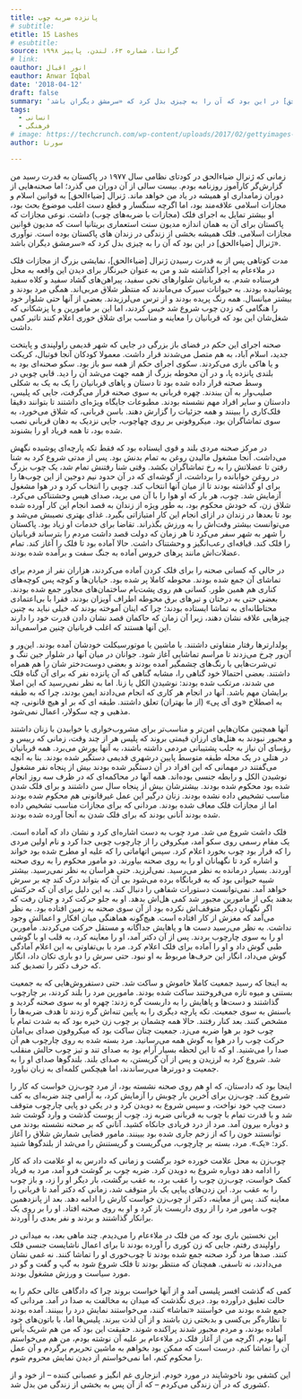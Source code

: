 ```yaml
---
title: پانزده ضربه چوب
# subtitle:
etitle: 15 Lashes
# esubtitle:
source: گرانتا، شماره ۶۳، لندن، پاییز ۱۹۹۸
# link:
oauthor: انور اقبال
eauthor: Anwar Iqbal
date: '2018-04-12'
draft: false
summary: 'فلک همیشه بخشی از زندگی در زندان‌های پاکستان بوده است. نوآوری ژنرال [ضیاءالحق] در این بود که آن را به چیزی بدل کرد که «سرمشق دیگران باشد».'
tags:
  - انسانی
  - فرهنگی
# image: https://techcrunch.com/wp-content/uploads/2017/02/gettyimages-577322170.jpg
author: سورنا

---
```


زمانی که ژنرال ضیاءالحق در کودتای نظامی سال ۱۹۷۷ در پاکستان به قدرت رسید من گزارش‌گر کارآموز روزنامه بودم. بیست سالی از آن دوران می گذرد؛ اما صحنه‌هایی از دوران زمامداری او همیشه در یاد من خواهد ماند. ژنرال [ضیاءالحق] به قوانین اسلام و مجازات اسلامی علاقه‌مند بود، اما اگرچه سنگسار و قطع دست اغلب موضوع بحث بود، او بیشتر تمایل به اجرای فلک (مجازات با ضربه‌های چوب) داشت. نوعی مجازات که پاکستان برای آن به همان اندازه مدیون سنت استعماری بریتانیا است که مدیون قوانین مجازات اسلامی. فلک همیشه بخشی از زندگی در زندان های پاکستان بوده است. نوآوری ژنرال [ضیاءالحق] در این بود که آن را به چیزی بدل کرد که «سرمشق دیگران باشد».

مدت کوتاهی پس از به قدرت رسیدن ژنرال [ضیاءالحق]، نمایشی بزرگ از مجازات فلک در ملاءعام به اجرا گذاشته شد و من به عنوان خبرنگار برای دیدن این واقعه به محل فرستاده شدم. به قربانیان شلوارهای نخی سفید، پیراهن‌های گشاد سفید و کلاه سفید پوشانیده بودند. به حیوانات سیرک می‌ماندند که منتظر شلاق مربی‌اند. همگی مرد بودند و بیشتر میانسال. همه رنگ پریده بودند و از ترس می‌لرزیدند. بعضی از آنها حتی شلوار خود را هنگامی که زدن چوب شروع شد خیس کردند، اما این بر مامورین و یا پزشکانی که شغل‌شان این بود که قربانیان را معاینه و مناسب برای شلاق خوری اعلام کنند تاثیر کمی داشت.

صحنه اجرای این حکم در فضای باز بزرگی در جایی که شهر قدیمی راولپندی و پایتخت جدید، اسلام آباد، به هم متصل می‌شدند قرار داشت. معمولا کودکان آنجا فوتبال، کریکت و یا هاکی بازی می‌کردند. سکوی اجرای حکم از همه سو باز بود. سکو صحنه‌ای بود به بلندی پانزده پا، و در آن محوطه بزرگ از همه جهت می‌شد آن را دید. قابی چوبی در وسط صحنه قرار داده شده بود تا دستان و پاهای قربانیان را یک به یک به شکلی صلیب‌وار به آن ببندند. چهره قربانی به سوی صحنه قرار می‌گرفت، جایی که پلیس، دادستان و سایر افراد مهم نشسته بودند. مطبوعات جایگاه ویژه‌ای داشتند تا بتوانند دقیقا فلک‌کاری را ببینند و همه جزئیات را گزارش دهند. باسن قربانی، که شلاق می‌خورد، به سوی تماشاگران بود. میکروفونی بر روی چهاچوب، جایی نزدیک به دهان قربانی نصب شده بود، تا همه فریاد او را بشنوند.

در مركز صحنه مردی بلند و قوی ايستاده بود كه فقط تکه پارچه‌ای پوشیده نگهش می‌داشت. آنجا مشغول مالیدن روغن به تمام بدنش بود. پس از مدتی شروع کرد به شنا رفتن تا عضلاتش را به رخ تماشاگران بکشد. وقتی شنا رفتنش تمام شد، یک چوب بزرگ در روغن خوابانده را برداشت، از گوشه‌ای که در آن حدود نیم دوجین از این چوب‌ها را برای او گذاشته بودند تا از میان آنها انتخاب کند. چوبی را انتخاب کرد و در هوا مشغول آزمایش شد. چوب، هر بار که او هوا را با آن می برید، صدای هیس وحشتناکی می‌کرد. شلاق زن، که خودش محکوم بود، به طور ویژه از زندان به قصد انجام این کار آورده شده بود تا بعدها در زندان در ازای انجام این کار امتیازاتی بگیرد. غذای بهتری نصیبش می‌شد و می‌توانست بیشتر وقت‌اش را به ورزش بگذراند. تقاضا برای خدمات او زیاد بود. پاکستان را شهر به شهر سفر می‌کرد تا هر زمان که دولت قصد داشت مردم را بترساند قربانیان را فلک کند. قیافه‌ای رعب‌انگیز و وحشتناک داشت. حالا آماده بود تا فلک را آغاز کند. تمام عضلات‌اش مانند پرهای خروس آماده به جنگ سفت و برآمده شده بودند.

در حالی که کسانی صحنه را برای فلک کردن آماده می‌کردند، هزاران نفر از مردم برای تماشای آن جمع شده بودند. محوطه کاملا پر شده بود. خیابان‌ها و کوچه پس کوچه‌های کناری هم همین طور. کسانی هم روی پشت‌بام ساختمان‌های مجاور جمع شده بودند. بعضی حتی به درختان و تیرهای برق محوطه اطراف آویزان بودند. فقرا با بی‌اعتمادی محتاطانه‌ای به تماشا ایستاده بودند؛ چرا که اینان آموخته بودند که خیلی نباید به چنین چیزهایی علاقه نشان دهند، زیرا آن زمان که حاکمان قصد نشان دادن قدرت خود را دارند این آنها هستند که اغلب قربانیان چنین مراسمی‌اند.

پولدارترها رفتار متفاوتی داشتند. با ماشین یا موتورسیکلت خودشان آمده بودند. این‌ور و آن‌ور چرخ می‌زدند تا مراسم تماشایی آغاز شود. جوانان در میان آنها در شلوار جین تنگ و تی‌شرت‌هایی با رنگ‌های چشمگیر آمده بودند و بعضی دوست‌دختر شان را هم همراه داشتند. بعضی احتمالا خود گناهی را، مشابه گناهی که آن پانزده نفر که برای آن گناه فلک می شدند، مرتکب شده بودند: نوشیدن الکل یا زنا. اما به نظر نمی‌رسید که این اصلا برایشان مهم باشد. آنها در انجام هر کاری که انجام می‌دادند ایمن بودند، چرا که به طبقه به اصطلاح «وی آی پی» (از ما بهتران) تعلق داشتند. طبقه ای که بر او هیچ قانونی، چه مذهبی و چه سکولار، اعمال نمی‌شود.

آنها همچنین مکان‌هایی امن‌تر و مناسب‌تر برای مشروب‌خواری یا خوابیدن با زنان داشتند و مجبور نبودند به هتل‌های ارزان قیمتی بروند که پلیس هر از چند وقت، زمانی که رییس و رؤسای آن نیاز به جلب پشتيبانی مردمی داشته باشند، به آنها یورش می‌برد. همه قربانیان در هتلی در یک محله طبقه متوسط پایین در ​​شهری قدیمی دستگیر شده بودند. بنا به آنچه می‌گفتند در مهمانی که این افراد در آن دستگیر شده بودند بیش از پنجاه نفر مشغول نوشیدن الکل و رابطه جنسی بوده‌اند. همه آنها در محاکمه‌ای که در ظرف سه روز انجام شده بود محکوم شده بودند. بیشترشان بیش از پنجاه سال سن داشتند و برای فلک شدن مناسب تشخیص داده نشده بودند. زنان درگیر این عمل غیرقانونی هم محکوم شده بودند اما از مجازات فلک معاف شده بودند. مردانی که برای مجازات مناسب تشخیص داده شده بودند آنانی بودند که برای فلک شدن به آنجا آورده شده بودند.

فلک داشت شروع می شد. مرد چوب به دست اشاره‌ای کرد و نشان داد که آماده است. یک مقام رسمی روی سکو آمد، میکروفن را از چارچوب چوبی جدا کرد و نام اولین مردی را که قرار بود چوب بخورد اعلام کرد. سپس اتهاماتی را که علیه او مطرح شده بود خواند و اشاره کرد تا نگهبانان او را به روی صحنه بیاورند. دو مامور محکوم را به روی صحنه آوردند. بسیار درمانده به نظر می‌رسید. نمی‌لرزید. حتی هراسان به نظر نمی‌رسید. بیشتر شبیه حیوانی بود که به قربانگاه برده می‌شود بی آن که بتواند درک کند چه بر سرش خواهد آمد. نمی‌توانست دستورات شفاهی را دنبال کند. به این دلیل برای آن که حرکتش بدهند یکی از مامورین مجبور شد کمی هل‌اش بدهد. او به جلو حرکت کرد و چنان رفت که اگر نگهبان دیگر متوقف‌اش نکرده بود از آن سوی صحنه به زمین افتاده بود. به نظر می‌آمد که مغزش از کار افتاده است. هیچ‌گونه هماهنگی میان افکار و اعمالش وجود نداشت. به نظر می‌رسید دست ها و پاهایش جداگانه و مستقل حرکت می‌کردند. مأمورین او را به سوی چارچوب بردند. پس از آن دکتر آمد، او را معاینه کرد، به قلب او با گوشی طبی گوش داد و او را آماده برای فلک اعلام کرد. مرد با بی‌تفاوتی به این اعلام آمادگی گوش می‌داد، انگار این حرف‌ها مربوط به او نبود. حتی سرش را دو باری تکان داد، انگار که حرف دکتر را تصدیق کند.

به اینجا که رسید جمعیت کاملا خاموش و ساکت شد. حتی دستفروش‌هایی که به جمعیت بستنی و میوه تازه  می‌فروختند ساکت شده بودند. مامورین مرد را بلند کردند، بر چارچوب گذاشتند و دست‌ها و پاهایش را به داربست گره زدند: چهره او به سوی صحنه گردید و باسنش به سوی جمعیت. تکه پارچه دیگری را به پایین تنه‌اش گره زدند تا هدف ضربه‌ها را مشخص کنند. بعد کنار رفتند. حالا همه چشمان بر چوب زن خیره بود که به شدت تمام با چوب خود بر هوا ضربه می‌زد. جمعیت چنان ساکت بود که میکروفون صدای بی‌امان حرکت چوب را در هوا به گوش همه می‌رسانید. مرد بسته شده به روی چارچوب هم آن صدا را می‌شنید. او که تا این لحظه بسیار آرام بود به صدای تند و تیز چوب حالش منقلب شد. شروع کرد به لرزیدن و پس از آن گریستن، به صدای بلند. بلندگوها صدای او را به جمعیت و دورترها می‌رساندند، اما هیچکس کلمه‌ای به زبان نیاورد.

اینجا بود که دادستان، که او هم روی صحنه نشسته بود، از مرد چوب‌زن خواست که کار را شروع کند. چوب‌زن برای آخرین بار چوبش را آزمایش کرد، به آرامی چند ضربه‌ای به کف دست چپ خود نواخت، و سپس شروع به دویدن کرد و در یکی دو پایی چارچوب متوقف شد و با قدرت تمام با چوب به قربانی ضربه زد. چوب از پوست گذشت و وارد گوشت شد و دوباره بیرون آمد. مرد از درد فریادی جانکاه کشید. آنانی که بر صحنه نشسته بودند می توانستند خون را که از زخم جاری شده بود ببینند. مامور قضایی شمارش شلاق را آغاز کرد: «یک». مرد، بسته بر چارچوب، می‌گریست و گریستنش را می‌شد از بلندگوها شنید.

چوب‌زن به محل علامت خورده خود برگشت و زمانی که دادرس به او علامت داد که کار را ادامه دهد دوباره شروع به دویدن کرد. ضربه چوب بر گوشت فرو آمد، مرد به فریاد کمک خواست، چوب‌زن چوب را عقب برد، به عقب برگشت، بار دیگر او را زد، و باز چوب را به عقب برد. این زدن‌های پیاپی یک بار متوقف شد، زمانی که دکتر آمد تا قربانی را معاینه کند. پس از معاینه، دکتر از چوب‌زن خواست کارش را ادامه دهد. بعد از پانزدهمین چوب مامور مرد را از روی داربست باز کرد و او به روی صحنه افتاد. او را بر روی یک برانکار گذاشتند و بردند و نفر بعدی را آوردند.

این نخستین باری بود که من فلک در ملاءعام را می‌دیدم. چند ماهی بعد، به میدانی در راولپندی رفتم، جایی که زن کوری را آورده بودند تا برای اعمال ناشایست جنسی فلک کنند. صدها مرد گرد صحنه جمع شده بودند تا چوب‌خوری او را تماشا کنند. نه غمی نشان می‌دادند، نه تاسفی. همچنان که منتظر بودند تا فلک شروع شود به گپ و گفت و گو در مورد سیاست و ورزش مشغول بودند.

کمی که گذشت افسر پلیسی آمد و از آنها خواست بروند چرا که دادگاهی عالی حکم را به حالت تعلیق درآورده بود. دیری نگذشت که میدان به مخالفت به صدا در آمد. مردانی که جمع شده بودند می خواستند «تماشا» کنند، می‌خواستند نمایش درد را ببینند. آمده بودند تا نظاره‌گر بی‌کسی و بدبختی زن باشند و از آن لذت ببرند. پلیس‌ها اما، با باتون‌های خود آماده بودند، و مردم مجبور شدند پراکنده شوند. حقیقت این بود که من هم شریک یأس آنها بودم. اگرچه من از آغاز فلک در ملاءعام بر علیه آن نوشته بودم، من هم می‌خواستم آن را تماشا کنم. درست است که ممکن بود بخواهم به ماشین تحریرم برگردم و آن عمل را محکوم کنم، اما نمی‌خواستم از دیدن نمایش محروم شوم.

این کشفی بود ناخوشایند در مورد خودم. انزجاری غم انگیز و عصبانی کننده – از خود و از کشوری که در آن زندگی می‌کردم – که از آن پس به بخشی از زندگی من بدل شد.
